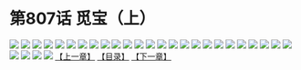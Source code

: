 # 第807话 觅宝（上）
![](https://mhpic.xiaomingtaiji.net/comic/D/斗破苍穹/第807话F1_262500/1.jpg-zymk.middle.webp)
![](https://mhpic.xiaomingtaiji.net/comic/D/斗破苍穹/第807话F1_262500/2.jpg-zymk.middle.webp)
![](https://mhpic.xiaomingtaiji.net/comic/D/斗破苍穹/第807话F1_262500/3.jpg-zymk.middle.webp)
![](https://mhpic.xiaomingtaiji.net/comic/D/斗破苍穹/第807话F1_262500/4.jpg-zymk.middle.webp)
![](https://mhpic.xiaomingtaiji.net/comic/D/斗破苍穹/第807话F1_262500/5.jpg-zymk.middle.webp)
![](https://mhpic.xiaomingtaiji.net/comic/D/斗破苍穹/第807话F1_262500/6.jpg-zymk.middle.webp)
![](https://mhpic.xiaomingtaiji.net/comic/D/斗破苍穹/第807话F1_262500/7.jpg-zymk.middle.webp)
![](https://mhpic.xiaomingtaiji.net/comic/D/斗破苍穹/第807话F1_262500/8.jpg-zymk.middle.webp)
![](https://mhpic.xiaomingtaiji.net/comic/D/斗破苍穹/第807话F1_262500/9.jpg-zymk.middle.webp)
![](https://mhpic.xiaomingtaiji.net/comic/D/斗破苍穹/第807话F1_262500/10.jpg-zymk.middle.webp)
![](https://mhpic.xiaomingtaiji.net/comic/D/斗破苍穹/第807话F1_262500/11.jpg-zymk.middle.webp)
![](https://mhpic.xiaomingtaiji.net/comic/D/斗破苍穹/第807话F1_262500/12.jpg-zymk.middle.webp)
![](https://mhpic.xiaomingtaiji.net/comic/D/斗破苍穹/第807话F1_262500/13.jpg-zymk.middle.webp)
![](https://mhpic.xiaomingtaiji.net/comic/D/斗破苍穹/第807话F1_262500/14.jpg-zymk.middle.webp)
![](https://mhpic.xiaomingtaiji.net/comic/D/斗破苍穹/第807话F1_262500/15.jpg-zymk.middle.webp)
![](https://mhpic.xiaomingtaiji.net/comic/D/斗破苍穹/第807话F1_262500/16.jpg-zymk.middle.webp)
![](https://mhpic.xiaomingtaiji.net/comic/D/斗破苍穹/第807话F1_262500/17.jpg-zymk.middle.webp)
![](https://mhpic.xiaomingtaiji.net/comic/D/斗破苍穹/第807话F1_262500/18.jpg-zymk.middle.webp)
![](https://mhpic.xiaomingtaiji.net/comic/D/斗破苍穹/第807话F1_262500/19.jpg-zymk.middle.webp)
![](https://mhpic.xiaomingtaiji.net/comic/D/斗破苍穹/第807话F1_262500/20.jpg-zymk.middle.webp)
![](https://mhpic.xiaomingtaiji.net/comic/D/斗破苍穹/第807话F1_262500/21.jpg-zymk.middle.webp)
![](https://mhpic.xiaomingtaiji.net/comic/D/斗破苍穹/第807话F1_262500/22.jpg-zymk.middle.webp)
![](https://mhpic.xiaomingtaiji.net/comic/D/斗破苍穹/第807话F1_262500/23.jpg-zymk.middle.webp)
![](https://mhpic.xiaomingtaiji.net/comic/D/斗破苍穹/第807话F1_262500/24.jpg-zymk.middle.webp)
![](https://mhpic.xiaomingtaiji.net/comic/D/斗破苍穹/第807话F1_262500/25.jpg-zymk.middle.webp)
![](https://mhpic.xiaomingtaiji.net/comic/D/斗破苍穹/第807话F1_262500/26.jpg-zymk.middle.webp)
![](https://mhpic.xiaomingtaiji.net/comic/D/斗破苍穹/第807话F1_262500/27.jpg-zymk.middle.webp)
![](https://mhpic.xiaomingtaiji.net/comic/D/斗破苍穹/第807话F1_262500/28.jpg-zymk.middle.webp)
![](https://mhpic.xiaomingtaiji.net/comic/D/斗破苍穹/第807话F1_262500/29.jpg-zymk.middle.webp)
[【上一章】](./810.md)
[【目录】](./README.md)
[【下一章】](./812.md)

